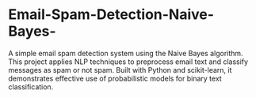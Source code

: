 # Email-Spam-Detection-Naive-Bayes-
A simple email spam detection system using the Naive Bayes algorithm. This project applies NLP techniques to preprocess email text and classify messages as spam or not spam. Built with Python and scikit-learn, it demonstrates effective use of probabilistic models for binary text classification.
